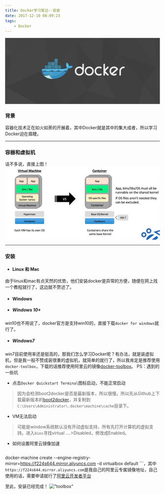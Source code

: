 ```yaml
---
title: Docker学习笔记--安装
date: 2017-12-10 08:09:23
tags:
    - Docker
---
```


!["Docker"](/images/docker.jpg)

### 背景
容器化技术正在如火如荼的开展着，其中Docker就是其中的集大成者，所以学习Docker迫在眉睫。

----
### 容器和虚拟机
话不多说，直接上图！
!["Container Vs VM"](/images/docker_1.jpg)

---
<!--more-->
### 安装

* #### Linux 和 Mac
由于linux和mac有点天然的优势，他们安装docker是异常的方便，随便在网上找一个教程就行了，这边就不赘述了。

* #### Windows
* ##### Windows 10+
win10也不用说了，docker官方是支持win10的，直接下载`docker for windows`就行了。

* ##### Windows7
win7目前使用率还是挺高的，那我们怎么学习Docker呢？有办法，就是装虚拟机，但是我一般不赞成装很重的虚拟机，就简单的就行了，所以我肯定是推荐使用`docker-toolbox`，下载的话推荐使用阿里云的镜像[docker-toolbox](http://mirrors.aliyun.com/docker-toolbox/windows/docker-toolbox)。
PS：遇到的一些坑
* 点击`Docker Quickstart Terminal`图标启动，不能正常启动

>因为会检测boot2docker是否是最新版本，所以很慢。所以先从Github上下载最新版本的[boot2docker](https://github.com/boot2docker/boot2docker/releases)，并复制到`C:\Users\Administrator\.docker\machine\cache`目录下。

* VM无法启动

>可能是window系统默认没有开动虚拟支持，所有先打开计算机的虚拟支持。进入`bios`寻找virtual ....>Disabled，修改成Enabled。

* 如何设置阿里云镜像加速

> ```bash
docker-machine create --engine-registry-mirror=https://f224s644.mirror.aliyuncs.com -d virtualbox default
```，其中`https://f224s644.mirror.aliyuncs.com`是我自己的阿里云专属镜像地址，自己使用的话，需要申请就行了[阿里云开发者平台](https://dev.aliyun.com)

至此，安装已经完成！
!["toolbox"](/images/docker_3.jpeg)

